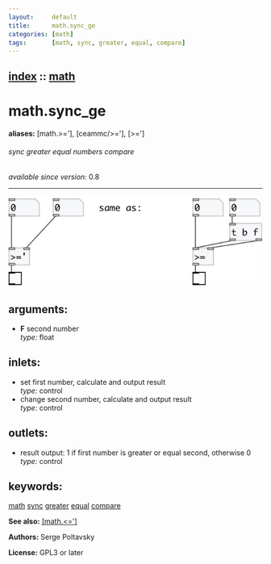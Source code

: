 ```yaml
---
layout:     default
title:      math.sync_ge
categories: [math]
tags:       [math, sync, greater, equal, compare]
---
```

[index](index.html) :: [math](category_math.html)
---

# math.sync_ge
**aliases:** [math.&gt;=&#39;], [ceammc/&gt;=&#39;], [&gt;=&#39;]


###### sync greater equal numbers compare

*available since version:* 0.8

---




[![example](../examples/img/math.sync_ge.jpg)](../examples/pd/math.sync_ge.pd)



## arguments:

* **F**
second number<br>
_type:_ float<br>







## inlets:

* set first number, calculate and output result<br>
_type:_ control
* change second number, calculate and output result<br>
_type:_ control



## outlets:

* result output: 1 if first number is greater or equal second, otherwise 0<br>
_type:_ control



## keywords:

[math](keywords/math.html)
[sync](keywords/sync.html)
[greater](keywords/greater.html)
[equal](keywords/equal.html)
[compare](keywords/compare.html)



**See also:**
[\[math.&lt;=&#39;\]](math.%3C%3D%27.html)




**Authors:** Serge Poltavsky




**License:** GPL3 or later





